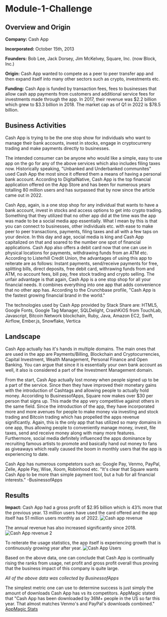 # Module-1-Challenge
## Overview and Origin
**Company:** Cash App

**Incorporated:** October 15th, 2013

**Founders:** Bob Lee, Jack Dorsey, Jim McKelvey, Square, Inc. (now Block, Inc.)

**Origin:** Cash App wanted to compete as a peer to peer transfer app and then expand itself into many other sectors such as crypto, investments etc.

**Funding:** Cash App is funded by transaction fees, fees to businesses that allow cash app payments from customers and additional service fees for investments made through the app.
In 2017, their revenue was $2.2 billion which grew to $3.3 billion in 2018. The market cap as of Q1 in 2022 is $78.5 billion. 

## Business Activities
Cash App is trying to be the one stop show for individuals who want to manage their bank accounts, invest in stocks, engage in cryptocurreny trading and make payments directly to businesses. 

The intended consumer can be anyone who would like a simple, easy to use app on the go for any of the above services which also includes filing taxes now.
Historically speaking, "Unbanked and Underbanked communites" used Cash App the most since it offered them a means of having a personal bank account. 
According to DigitalNative, Cash App is the top financial application offered on the App Store and has been for numerous years totalling 80 million users and has surpassed that by now since the article came out in 2022.

Cash App, again, is a one stop shop for any individual that wants to have a bank account, invest in stocks and access options to get into crypto trading. Something that they utilized that no other app did at the time was the app was made to be a social media app essentially. What I mean by this is that you can connect to businesses, other individuals etc. with ease to make peer to peer transactions, payments, filing taxes and all with a few taps on your device. In this day and age, social media is king and Cash App capitalized on that and soared to the number one spot of financial applications. Cash App also offers a debit card now that one can use in physical locations for payments, withdrawing funds from an ATM etc. 
According to Listerhill Credit Union, the advantages of using this app to reiterate are as follows: Instant payments, send/receive payments for free, splitting bills, direct deposits, free debit card, withrawing funds from and ATM, no account fees, bill pay, free stock trading and crypto selling.
The unfair advantage is that again, Cash App is a one stop shop for all your financial needs. It combines everything into one app that adds convenience that no other app has. According to the Crunchbase profile, "Cash App is the fastest growing financial brand in the world."

The technologies used by Cash App provided by Stack Share are: HTML5, Google Fonts, Google Tag Manager, SQLDelight, CrashKiOS from TouchLab, Javascript, Bitcoin Network blockchain, Ruby, Java, Amazon EC2, Swift, Airflow, Ember.js, Snowflake, Vertica

## Landscape

Cash App actually has it's hands in multiple domains. The main ones that are used in the app are Payments/Billing, Blockchain and Cryptocurrencies, Capital Investment, Wealth Management, Personal Finance and Open Banking. You can argue that since it is essentially your own bank account as well, it also is considered a part of the Investment Management domain. 

From the start, Cash App actually lost money when people signed up to be a part of the service. Since then they have improved their monetary gains with the introduction of Cashtags and allowing people to actually hold money. Accoriding to BusinessofApps, Square now makes over $30 per person that signs up. This made the app very competitive against others in the same field. Since the introduction of the app, they have incorporated more and more avenues for people to make money via investing and stock trading and Bitcoin trading which has propelled the apps revenue significantly. Again, this is the only app that has utilized so many domains in one app, thus allowing people to conveniently manage money, invest, file taxes, send and receive money along with many more features. Furthermore, social media definitely influenced the apps dominance by recruiting famous artists to promote and basically hand out money to fans as giveaways which really caused the boom in monthly users that the app is experiencing to date.

Cash App has numerous competetors such as: Google Pay, Venmo, PayPal, Zelle, Apple Pay, Wise, Xoom, Robinhood etc.
"It's clear that Square wants Cash App to be more than simple payment tool, but a hub for all financial interests." -BusinessofApps

## Results
**Impact:**
Cash App had a gross profit of $2.95 billion which is 43% more that the previous year. 13 million users have used the card offered and the app itself has 51 million users monthly as of 2022.
![Cash app revenue](https://github.com/nkp1027/Module-1-Challenge/assets/133065472/869dc3ac-bb8d-491f-ae1a-b32d60861827)

The annual revenue has also increased significantly since 2018.
![Cash App revenue 2](https://github.com/nkp1027/Module-1-Challenge/assets/133065472/89ea5f21-32ea-4348-9cdb-cf2cf13a592b)

To reiterate the usage statistics, the app itself is experiencing growth that is continuously growing year after year.
![Cash App Users](https://github.com/nkp1027/Module-1-Challenge/assets/133065472/3b76eb5d-0590-4c86-8dc9-5597a2124b51)

Based on the above data, one can conclude that Cash App is continually rising the ranks from usage, net profit and gross profit overall thus proving that the business impact of this company is quite large.

*All of the above data was collected by BusinessofApps*

The simplest metric one can use to determine success is just simply the amount of downloads Cash App has vs its competitors. AppMagic stated that "Cash App has been downloaded by 36M+ people in the US so far this year. That almost matches Venmo's and PayPal's downloads combined." [AppMagic Stats]([url](https://appmagic.rocks/dashboards/637c82a880ae5?promoCode=63e0fc7fb0909))

